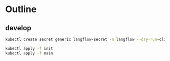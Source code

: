 # Outline

## develop

```bash
kubectl create secret generic langflow-secret -n langflow --dry-run=client --from-env-file=.env --output=yaml > main/secret.yaml
```

```bash
kubectl apply -f init
kubectl apply -f main
```
